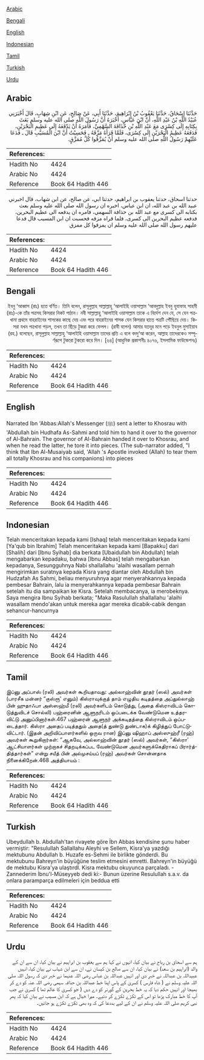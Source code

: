 [Arabic](#arabic)

[Bengali](#bengali)

[English](#english)

[Indonesian](#indonesian)

[Tamil](#tamil)

[Turkish](#turkish)

[Urdu](#urdu)

## Arabic


<div dir="rtl" lang="ar" style={{fontSize:'larger',backgroundColor:'#f8f9fa',padding:20}}>
حَدَّثَنَا إِسْحَاقُ، حَدَّثَنَا يَعْقُوبُ بْنُ إِبْرَاهِيمَ، حَدَّثَنَا أَبِي، عَنْ صَالِحٍ، عَنِ ابْنِ شِهَابٍ، قَالَ أَخْبَرَنِي عُبَيْدُ اللَّهِ بْنُ عَبْدِ اللَّهِ، أَنَّ ابْنَ عَبَّاسٍ، أَخْبَرَهُ أَنَّ رَسُولَ اللَّهِ صلى الله عليه وسلم بَعَثَ بِكِتَابِهِ إِلَى كِسْرَى مَعَ عَبْدِ اللَّهِ بْنِ حُذَافَةَ السَّهْمِيِّ، فَأَمَرَهُ أَنْ يَدْفَعَهُ إِلَى عَظِيمِ الْبَحْرَيْنِ، فَدَفَعَهُ عَظِيمُ الْبَحْرَيْنِ إِلَى كِسْرَى، فَلَمَّا قَرَأَهُ مَزَّقَهُ ـ فَحَسِبْتُ أَنَّ ابْنَ الْمُسَيَّبِ قَالَ ـ فَدَعَا عَلَيْهِمْ رَسُولُ اللَّهِ صلى الله عليه وسلم أَنْ يُمَزَّقُوا كُلَّ مُمَزَّقٍ‏.‏
</div>
<div style={{backgroundColor:'#f8f9fa',padding:20, marginBottom: 10}}><table> <thead> <tr> <th>References:</th> <th></th> </tr> </thead> <tbody><tr><td>Hadith No</td><td>4424</td></tr><tr><td>Arabic No</td><td>4424</td></tr><tr><td>Reference</td><td>Book 64 Hadith 446</td></tr></tbody></table></div>


<div dir="rtl" lang="ar" style={{fontSize:'larger',backgroundColor:'#f8f9fa',padding:20}}>
حدثنا اسحاق، حدثنا يعقوب بن ابراهيم، حدثنا ابي، عن صالح، عن ابن شهاب، قال اخبرني عبيد الله بن عبد الله، ان ابن عباس، اخبره ان رسول الله صلى الله عليه وسلم بعث بكتابه الى كسرى مع عبد الله بن حذافة السهمي، فامره ان يدفعه الى عظيم البحرين، فدفعه عظيم البحرين الى كسرى، فلما قراه مزقه فحسبت ان ابن المسيب قال فدعا عليهم رسول الله صلى الله عليه وسلم ان يمزقوا كل ممزق
</div>
<div style={{backgroundColor:'#f8f9fa',padding:20, marginBottom: 10}}><table> <thead> <tr> <th>References:</th> <th></th> </tr> </thead> <tbody><tr><td>Hadith No</td><td>4424</td></tr><tr><td>Arabic No</td><td>4424</td></tr><tr><td>Reference</td><td>Book 64 Hadith 446</td></tr></tbody></table></div>

## Bengali


<div dir="rtl" lang="bn" style={{fontSize:'larger',backgroundColor:'#f8f9fa',padding:20}}>
ইবনু ‘আব্বাস (রাঃ) হতে বর্ণিত। তিনি বলেন, রাসূলুল্লাহ সাল্লাল্লাহু ‘আলাইহি ওয়াসাল্লাম ‘আবদুল্লাহ ইবনু হুযাফাহ সাহমী (রাঃ)-কে তাঁর পত্রসহ কিসরার নিকট পাঠান। নবী সাল্লাল্লাহু ‘আলাইহি ওয়াসাল্লাম তাকে এ নির্দেশ দেন যে, সে যেন পত্রখানা প্রথমে বাহরাইনের শাসকের কাছে দেয় এবং পরে বাহরাইনের শাসক যেন কিসরার হাতে পত্রটি পৌঁছিয়ে দেয়। কিসরা যখন পত্রখানা পড়ল, তখন তা ছিঁড়ে টুকরা করে ফেলল। (রাবী বলেন) আমার যতদূর মনে পড়ে ইবনুল মুসাইয়াব (রহ.) বলেছেন, রাসূলুল্লাহ সাল্লাল্লাহু ‘আলাইহি ওয়াসাল্লাম তাদের প্রতি এ বলে বদদু‘আ করেন, আল্লাহ তাদেরকেও সম্পূর্ণরূপে টুকরো টুকরো করে দিন। [৬৪] (আধুনিক প্রকাশনীঃ ৪০৭৬, ইসলামিক ফাউন্ডেশনঃ)
</div>
<div style={{backgroundColor:'#f8f9fa',padding:20, marginBottom: 10}}><table> <thead> <tr> <th>References:</th> <th></th> </tr> </thead> <tbody><tr><td>Hadith No</td><td>4424</td></tr><tr><td>Arabic No</td><td>4424</td></tr><tr><td>Reference</td><td>Book 64 Hadith 446</td></tr></tbody></table></div>

## English


<div dir="ltr" lang="en" style={{fontSize:'larger',backgroundColor:'#f8f9fa',padding:20}}>
Narrated Ibn 'Abbas:Allah's Messenger (ﷺ) sent a letter to Khosrau with 'Abdullah bin Hudhafa As-Sahmi and told him to hand it over to the governor of Al-Bahrain. The governor of Al-Bahrain handed it over to Khosrau, and when he read the latter, he tore it into pieces. (The sub-narrator added, "I think that Ibn Al-Musaiyab said, 'Allah 's Apostle invoked (Allah) to tear them all totally Khosrau and his companions) into pieces
</div>
<div style={{backgroundColor:'#f8f9fa',padding:20, marginBottom: 10}}><table> <thead> <tr> <th>References:</th> <th></th> </tr> </thead> <tbody><tr><td>Hadith No</td><td>4424</td></tr><tr><td>Arabic No</td><td>4424</td></tr><tr><td>Reference</td><td>Book 64 Hadith 446</td></tr></tbody></table></div>

## Indonesian


<div dir="ltr" lang="id" style={{fontSize:'larger',backgroundColor:'#f8f9fa',padding:20}}>
Telah menceritakan kepada kami [Ishaq] telah menceritakan kepada kami [Ya'qub bin Ibrahim] Telah menceritakan kepada kami [Bapakku] dari [Shalih] dari [Ibnu Syihab] dia berkata [Ubaidullah bin Abdullah] telah mengabarkan kepadaku, bahwa [Ibnu Abbas] telah mengabarkan kepadanya, Sesungguhnya Nabi shallallahu 'alaihi wasallam pernah mengirimkan suratnya kepada Kisra yang diantar oleh Abdullah bin Hudzafah As Sahmi, beliau menyuruhnya agar menyerahkannya kepada pembesar Bahrain, lalu ia menyerahkannya kepada pembesar Bahrain setelah itu dia sampaikan ke Kisra. Setelah membacanya, ia merobeknya. Saya mengira Ibnu Syihab berkata; "Maka Rasulullah shallallahu 'alaihi wasallam mendo'akan untuk mereka agar mereka dicabik-cabik dengan sehancur-hancurnya
</div>
<div style={{backgroundColor:'#f8f9fa',padding:20, marginBottom: 10}}><table> <thead> <tr> <th>References:</th> <th></th> </tr> </thead> <tbody><tr><td>Hadith No</td><td>4424</td></tr><tr><td>Arabic No</td><td>4424</td></tr><tr><td>Reference</td><td>Book 64 Hadith 446</td></tr></tbody></table></div>

## Tamil


<div dir="ltr" lang="ta" style={{fontSize:'larger',backgroundColor:'#f8f9fa',padding:20}}>
இப்னு அப்பாஸ் (ரலி) அவர்கள் கூறியதாவது: அல்லாஹ்வின் தூதர் (ஸல்) அவர்கள் (பாரசீக மன்னர் “குஸ்ரூ' எனும்) கிஸ்ராவுக்குத் தாம் எழுதிய கடிதத்தை அப்துல்லாஹ் பின் ஹுதாஃபா அஸ்ஸஹ்மீ (ரலி) அவர்களிடம் கொடுத்து, (அதை கிஸ்ராவிடம் கொடுத்துவிடச் சொல்லி) பஹ்ரைனின் ஆளுநரிடம் ஒப்படைக்க வேண்டுமென உத்தரவிட்டு அனுப்பினார்கள்.467 பஹ்ரைன் ஆளுநர் அக்கடிதத்தை கிஸ்ராவிடம் ஒப்படைத்தார். கிஸ்ரா அதைப் படித்ததும் அதை(த் துண்டு துண்டாக)க் கிழித்துப் போட்டுவிட்டார். (இதன் அறிவிப்பாளர்களில் ஒருவ ரான) இப்னு ஷிஹாப் அஸ்ஸுஹ்ரீ (ரஹ்) அவர்கள் கூறுகிறார்கள்: “ஆகவே, அல்லாஹ்வின் தூதர் (ஸல்) அவர்கள், “கிஸ்ரா' ஆட்சியாளர்கள் முற்றாகச் சிதறடிக்கப்பட வேண்டுமென அவர்களுக்கெதிராகப் பிரார்த்தித்தார்கள்” என்று சயீத் பின் அல்முசய்யப் (ரஹ்) அவர்கள் சொன்னதாக நினைக்கிறேன்.468 அத்தியாயம் :
</div>
<div style={{backgroundColor:'#f8f9fa',padding:20, marginBottom: 10}}><table> <thead> <tr> <th>References:</th> <th></th> </tr> </thead> <tbody><tr><td>Hadith No</td><td>4424</td></tr><tr><td>Arabic No</td><td>4424</td></tr><tr><td>Reference</td><td>Book 64 Hadith 446</td></tr></tbody></table></div>

## Turkish


<div dir="ltr" lang="tr" style={{fontSize:'larger',backgroundColor:'#f8f9fa',padding:20}}>
Ubeydullah b. Abdullah'tan rivayete göre İbn Abbas kendisine şunu haber vermiştir: "Resulullah Sallallahu Aleyhi ve Sellem, Kisra'ya yazdığı mektubunu Abdullah b. Huzafe es-Sehmi ile birlikte gönderdi. Bu mektubunu Bahreyn'in büyüğüne teslim etmesini emretti. Bahreyn'in büyüğü de mektubu Kisra'ya ulaştırdl. Kisra mektubu okuyunca parçaladı. -Zannederim İbnu'l-Müseyyeb dedi ki:- Bunun üzerine Resulullah s.a.v. da onlara paramparça edilmeleri için beddua etti
</div>
<div style={{backgroundColor:'#f8f9fa',padding:20, marginBottom: 10}}><table> <thead> <tr> <th>References:</th> <th></th> </tr> </thead> <tbody><tr><td>Hadith No</td><td>4424</td></tr><tr><td>Arabic No</td><td>4424</td></tr><tr><td>Reference</td><td>Book 64 Hadith 446</td></tr></tbody></table></div>

## Urdu


<div dir="rtl" lang="ur" style={{fontSize:'larger',backgroundColor:'#f8f9fa',padding:20}}>
ہم سے اسحاق بن رباح نے بیان کیا، انہوں نے کہا ہم سے یعقوب بن ابراہیم نے بیان کیا، ان سے ان کے والد (ابراہیم بن سعد) نے بیان کیا، ان سے صالح بن کیسان نے، ان سے ابن شہاب نے بیان کیا، انہیں عبیداللہ بن عبداللہ نے خبر دی اور انہیں عبداللہ بن عباس رضی اللہ عنہما نے خبر دی کہ رسول اللہ صلی اللہ علیہ وسلم نے ( شاہ فارس ) کسریٰ کے پاس اپنا خط عبداللہ بن حذافہ سہمی رضی اللہ عنہ کو دے کر بھیجا اور انہیں حکم دیا کہ یہ خط بحرین کے گورنر کو دے دیں ( جو کسریٰ کا عالم تھا ) کسریٰ نے جب آپ کا خط مبارک پڑھا تو اس کے ٹکڑے ٹکڑے کر دئیے۔ میرا خیال ہے کہ ابن مسیب نے بیان کیا کہ پھر نبی کریم صلی اللہ علیہ وسلم نے ان کے لیے بددعا کی کہ وہ بھی ٹکڑے ٹکڑے ہو جائیں۔
</div>
<div style={{backgroundColor:'#f8f9fa',padding:20, marginBottom: 10}}><table> <thead> <tr> <th>References:</th> <th></th> </tr> </thead> <tbody><tr><td>Hadith No</td><td>4424</td></tr><tr><td>Arabic No</td><td>4424</td></tr><tr><td>Reference</td><td>Book 64 Hadith 446</td></tr></tbody></table></div>
